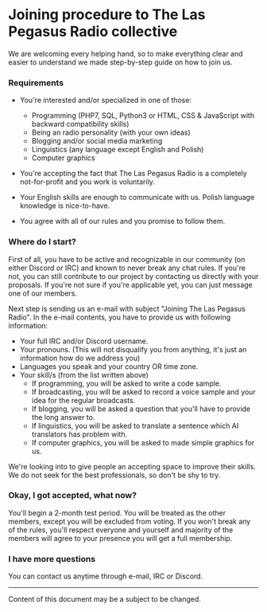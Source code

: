 # Joining procedure to The Las Pegasus Radio collective

We are welcoming every helping hand, so to make everything clear and easier to
understand we made step-by-step guide on how to join us.

### Requirements

* You're interested and/or specialized in one of those:
  * Programming (PHP7, SQL, Python3 or HTML, CSS & JavaScript with backward compatibility skills)
  * Being an radio personality (with your own ideas)
  * Blogging and/or social media marketing
  * Linguistics (any language except English and Polish)
  * Computer graphics

* You're accepting the fact that The Las Pegasus Radio is a completely not-for-profit and you work is voluntarily.

* Your English skills are enough to communicate with us. Polish language knowledge is nice-to-have.

* You agree with all of our rules and you promise to follow them.

### Where do I start?

First of all, you have to be active and recognizable in our community (on either Discord or IRC) and known to
never break any chat rules.
If you're not, you can still contribute to our project by contacting us directly with your proposals.
If you're not sure if you're applicable yet, you can just message one of our members.

Next step is sending us an e-mail with subject "Joining The Las Pegasus Radio".
In the e-mail contents, you have to provide us with following information:

* Your full IRC and/or Discord username.
* Your pronouns. (This will not disqualify you from anything, it's just an information how do we address you)
* Languages you speak and your country OR time zone.
* Your skill/s (from the list written above)
  * If programming, you will be asked to write a code sample.
  * If broadcasting, you will be asked to record a voice sample and your idea for the regular broadcasts.
  * If blogging, you will be asked a question that you'll have to provide the long answer to.
  * If linguistics, you will be asked to translate a sentence which AI translators has problem with.
  * If computer graphics, you will be asked to made simple graphics for us.

We're looking into to give people an accepting space to improve their skills. We do not seek for the best professionals, so don't be shy to try.

### Okay, I got accepted, what now?

You'll begin a 2-month test period. You will be treated as the other members, except you will be excluded from voting.
If you won't break any of the rules, you'll respect everyone and yourself and majority of the members will agree to
your presence you will get a full membership.

### I have more questions

You can contact us anytime through e-mail, IRC or Discord.

---

Content of this document may be a subject to be changed.

